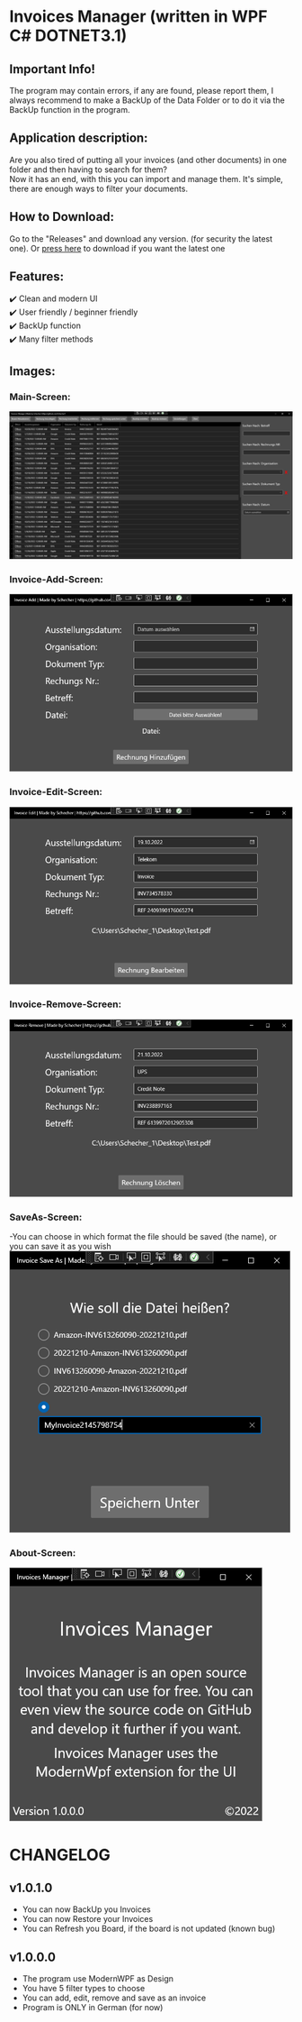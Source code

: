 # Invoices Manager (written in WPF C#   DOTNET3.1)

## Important Info!
The program may contain errors, if any are found, please report them, 
I always recommend to make a BackUp of the Data Folder or to do it 
via the BackUp function in the program.


## Application description:
Are you also tired of putting all your invoices (and other documents) 
in one folder and then having to search for them? <br/>
Now it has an end, with this you can import and manage them. 
It's simple, there are enough ways to filter your documents.


## How to Download:
Go to the "Releases" and download any version. (for security the latest one). 
Or [press here](LINK) to download if you want the latest one


## Features:
✔️ Clean and modern UI<br/>
✔️ User friendly / beginner friendly<br/>
✔️ BackUp function<br/>
✔️ Many filter methods<br/>
                                                                                                             

## Images:
### Main-Screen:                                                  
![Main-Screen](IMAGES/Version%201.0.1.0/MainScreen.png)

### Invoice-Add-Screen:                                           
![Invoice-Add-Screen](IMAGES/Version%201.0.0.0/InvoiceAddScreen.png)

### Invoice-Edit-Screen:                                              
![Invoice-Edit-Screen](IMAGES/Version%201.0.0.0/InvoiceEditScreen.png)

### Invoice-Remove-Screen:                                               
![Invoice-Remove-Screen](IMAGES/Version%201.0.0.0/InvoiceRemoveScreen.png)

### SaveAs-Screen:
-You can choose in which format the file should be saved (the name), or you can save it as you wish                   <br/>
![SaveAs-Screen](IMAGES/Version%201.0.0.0/InvoiceSaveAsScreen.png)

### About-Screen:                                         
![About-Screen](IMAGES/Version%201.0.0.0/AboutScreen.png)


# CHANGELOG

## v1.0.1.0
- You can now BackUp you Invoices
- You can now Restore your Invoices
- You can Refresh you Board, if the board is not updated (known bug)

## v1.0.0.0
- The program use ModernWPF as Design
- You have 5 filter types to choose 
- You can add, edit, remove and save as an invoice
- Program is ONLY in German (for now)
